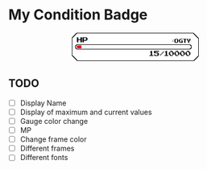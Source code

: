 # My Condition Badge


<div align="center">
 <img src="./sample.svg" width="50%" />
</div>

## TODO

- [ ] Display Name
- [ ] Display of maximum and current values
- [ ] Gauge color change
- [ ] MP 
- [ ] Change frame color
- [ ] Different frames
- [ ] Different fonts
